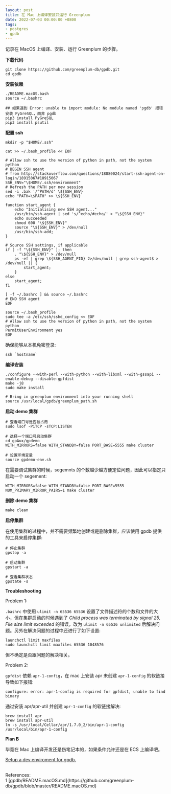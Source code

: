 ```yaml
---
layout: post
title: 在 Mac 上编译安装并运行 Greenplum
date: 2022-07-03 00:00:00 +0800
tags:
- postgres
- gpdb
---
```


记录在 MacOS 上编译、安装、运行 Greenplum 的步骤。

**下载代码**

```shell
git clone https://github.com/greenplum-db/gpdb.git
cd gpdb
```

**安装依赖**

```shell
./README.macOS.bash
source ~/.bashrc

## 如果遇到 Error: unable to import module: No module named 'pgdb' 报错安装 PyGreSQL，而非 pgdb
pip3 install PyGreSQL
pip3 install psutil
```

**配置 ssh**

```shell
mkdir -p "$HOME/.ssh"

cat >> ~/.bash_profile << EOF

# Allow ssh to use the version of python in path, not the system python
# BEGIN SSH agent
# from http://stackoverflow.com/questions/18880024/start-ssh-agent-on-login/18915067#18915067
SSH_ENV="\$HOME/.ssh/environment"
# Refresh the PATH per new session
sed -i .bak '/^PATH/d' \${SSH_ENV}
echo "PATH=\$PATH" >> \${SSH_ENV}

function start_agent {
    echo "Initialising new SSH agent..."
    /usr/bin/ssh-agent | sed 's/^echo/#echo/' > "\${SSH_ENV}"
    echo succeeded
    chmod 600 "\${SSH_ENV}"
    source "\${SSH_ENV}" > /dev/null
    /usr/bin/ssh-add;
}

# Source SSH settings, if applicable
if [ -f "\${SSH_ENV}" ]; then
    . "\${SSH_ENV}" > /dev/null
    ps -ef | grep \${SSH_AGENT_PID} 2>/dev/null | grep ssh-agent$ > /dev/null || {
        start_agent;
    }
else
    start_agent;
fi

[ -f ~/.bashrc ] && source ~/.bashrc
# END SSH agent
EOF

source ~/.bash_profile
sudo tee -a /etc/ssh/sshd_config << EOF
# Allow ssh to use the version of python in path, not the system python
PermitUserEnvironment yes
EOF
```

确保能够从本机免密登录:

```shell
ssh `hostname`
```

**编译安装**

```shell
./configure --with-perl --with-python --with-libxml --with-gssapi --enable-debug --disable-gpfdist
make -j8
sudo make install

# Bring in greenplum environment into your running shell
source /usr/local/gpdb/greenplum_path.sh
```

**启动 demo 集群**

```shell
# 查看端口号是否被占用
sudo lsof -PiTCP -sTCP:LISTEN

# 选择一个端口号启动集群
cd gpAux/gpdemo
WITH_MIRRORS=false WITH_STANDBY=false PORT_BASE=5555 make cluster

# 设置环境变量
source gpdemo-env.sh
```

在需要调试集群的时候，segemnts 的个数越少越方便定位问题，因此可以指定只启动一个 segement:

```shell
WITH_MIRRORS=false WITH_STANDBY=false PORT_BASE=5555 NUM_PRIMARY_MIRROR_PAIRS=1 make cluster
```

**删除 demo 集群**

```shell
make clean
```

**启停集群**

在使用集群的过程中，并不需要频繁地创建或是删除集群，应该使用 gpdb 提供的工具来启停集群:

```shell
# 停止集群
gpstop -a

# 启动集群
gpstart -a

# 查看集群状态
gpstate -s
```

**Troubleshooting**

Problem 1:

`.bashrc` 中使用 `ulimit -n 65536 65536` 设置了文件描述符的个数和文件的大小，但在集群启动的时候遇到了 *Child process was terminated by signal 25, File size limit exceeded* 的错误，改为 `ulimit -n 65536 unlimited` 后解决问题。另外在解决问题的过程中还进行了如下设置:

```shell
launchctl limit maxfiles
sudo launchctl limit maxfiles 65536 1048576
```

但不确定是否跟问题的解决相关。

Problem 2:

`gpfdist` 依赖 `apr-1-config`，在 mac 上安装 apr 未创建 `apr-1-config` 的软链接导致如下报错:

```shell
configure: error: apr-1-config is required for gpfdist, unable to find binary
```

通过安装 apr/apr-util 并创建 `apr-1-config` 的软链接解决:

```shell
brew install apr
brew install apr-util
ln -s /usr/local/Cellar/apr/1.7.0_2/bin/apr-1-config /usr/local/bin/apr-1-config
```

**Plan B**

毕竟在 Mac 上编译开发还是伤笔记本的，如果条件允许还是在 ECS 上编译吧。

[Setup a dev enviroment for gpdb.](https://gist.github.com/zhjwpku/a8c95655d9f7c5c14a9adc538948a17d)

<br>
<span class="post-meta">
References:
</span>
<br>
<span class="post-meta">
1 [gpdb/README.macOS.md](https://github.com/greenplum-db/gpdb/blob/master/README.macOS.md)<br>
</span>

